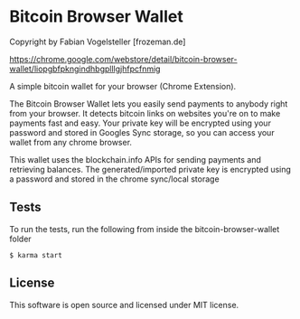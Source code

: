 Bitcoin Browser Wallet
======================
Copyright by Fabian Vogelsteller [frozeman.de]

https://chrome.google.com/webstore/detail/bitcoin-browser-wallet/liopgbfpkngindhbgplllgjhfpcfnmig

A simple bitcoin wallet for your browser (Chrome Extension).

The Bitcoin Browser Wallet lets you easily send payments to anybody right from your browser. It detects bitcoin links on websites you're on to make payments fast and easy.
Your private key will be encrypted using your password and stored in Googles Sync storage, so you can access your wallet from any chrome browser.

This wallet uses the blockchain.info APIs for sending payments and retrieving balances.
The generated/imported private key is encrypted using a password and stored in the chrome sync/local storage



Tests
-----

To run the tests, run the following from inside the bitcoin-browser-wallet folder

    $ karma start



License
-------
This software is open source and licensed under MIT license.
